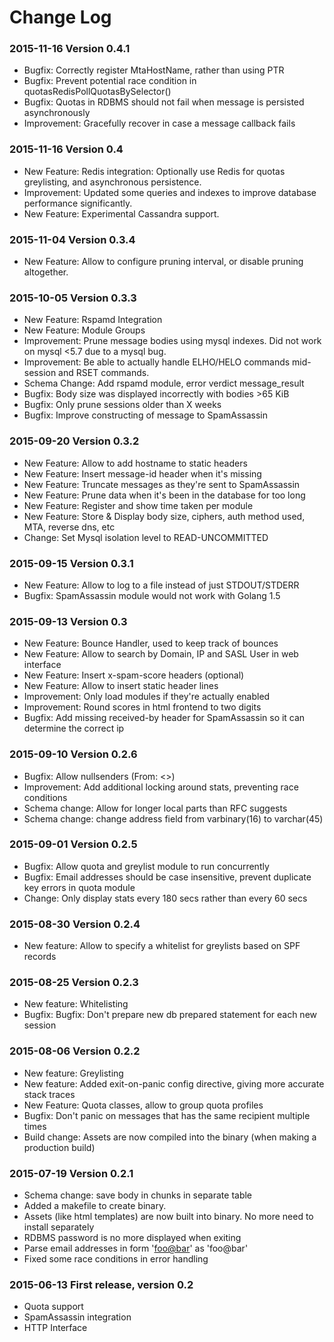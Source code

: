 # Change Log

### 2015-11-16 Version 0.4.1
* Bugfix: Correctly register MtaHostName, rather than using PTR
* Bugfix: Prevent potential race condition in quotasRedisPollQuotasBySelector()
* Bugfix: Quotas in RDBMS should not fail when message is persisted asynchronously
* Improvement: Gracefully recover in case a message callback fails

### 2015-11-16 Version 0.4
* New Feature: Redis integration: Optionally use Redis for quotas greylisting, and asynchronous persistence.
* Improvement: Updated some queries and indexes to improve database performance significantly.
* New Feature: Experimental Cassandra support.

### 2015-11-04 Version 0.3.4
* New Feature: Allow to configure pruning interval, or disable pruning altogether.

### 2015-10-05 Version 0.3.3
* New Feature: Rspamd Integration
* New Feature: Module Groups
* Improvement: Prune message bodies using mysql indexes. Did not work on mysql <5.7 due to a mysql bug.
* Improvement: Be able to actually handle ELHO/HELO commands mid-session and RSET commands.
* Schema Change: Add rspamd module, error verdict message_result
* Bugfix: Body size was displayed incorrectly with bodies >65 KiB
* Bugfix: Only prune sessions older than X weeks
* Bugfix: Improve constructing of message to SpamAssassin

### 2015-09-20 Version 0.3.2
* New Feature: Allow to add hostname to static headers
* New Feature: Insert message-id header when it's missing
* New Feature: Truncate messages as they're sent to SpamAssassin
* New Feature: Prune data when it's been in the database for too long
* New Feature: Register and show time taken per module
* New Feature: Store & Display body size, ciphers, auth method used, MTA, reverse dns, etc
* Change: Set Mysql isolation level to READ-UNCOMMITTED

### 2015-09-15 Version 0.3.1
* New Feature: Allow to log to a file instead of just STDOUT/STDERR
* Bugfix: SpamAssassin module would not work with Golang 1.5

### 2015-09-13 Version 0.3
* New Feature: Bounce Handler, used to keep track of bounces
* New Feature: Allow to search by Domain, IP and SASL User in web interface
* New Feature: Insert x-spam-score headers (optional)
* New Feature: Allow to insert static header lines
* Improvement: Only load modules if they're actually enabled
* Improvement: Round scores in html frontend to two digits
* Bugfix: Add missing received-by header for SpamAssassin so it can determine the correct ip

### 2015-09-10 Version 0.2.6
* Bugfix: Allow nullsenders (From: <>)
* Improvement: Add additional locking around stats, preventing race conditions
* Schema change: Allow for longer local parts than RFC suggests
* Schema change: change address field from varbinary(16) to varchar(45)

### 2015-09-01 Version 0.2.5
* Bugfix: Allow quota and greylist module to run concurrently
* Bugfix: Email addresses should be case insensitive, prevent duplicate key errors in quota module
* Change: Only display stats every 180 secs rather than every 60 secs

### 2015-08-30 Version 0.2.4
* New feature: Allow to specify a whitelist for greylists based on SPF records

### 2015-08-25 Version 0.2.3
* New feature: Whitelisting
* Bugfix: Bugfix: Don't prepare new db prepared statement for each new session

### 2015-08-06 Version 0.2.2
* New feature: Greylisting
* New feature: Added exit-on-panic config directive, giving more accurate stack traces
* New Feature: Quota classes, allow to group quota profiles
* Bugfix: Don't panic on messages that has the same recipient multiple times
* Build change: Assets are now compiled into the binary (when making a production build)

### 2015-07-19 Version 0.2.1
* Schema change: save body in chunks in separate table
* Added a makefile to create binary.
* Assets (like html templates) are now built into binary. No more need to install separately
* RDBMS password is no more displayed when exiting
* Parse email addresses in form '<foo@bar>' as 'foo@bar'
* Fixed some race conditions in error handling

### 2015-06-13 First release, version 0.2
* Quota support
* SpamAssassin integration
* HTTP Interface
